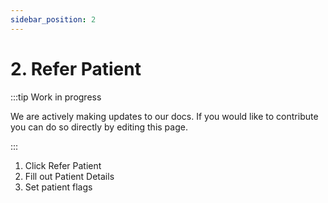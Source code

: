 ```yaml
---
sidebar_position: 2
---
```


# 2. Refer Patient


:::tip Work in progress

We are actively making updates to our docs. If you would like to contribute you can do so directly by editing this page.

:::


1. Click Refer Patient
2. Fill out Patient Details
3. Set patient flags

